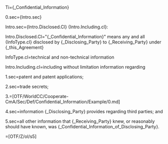 Ti={_Confidential_Information}

0.sec={Intro.sec}

Intro.sec={Intro.Disclosed.Cl} {Intro.Including.cl}:

Intro.Disclosed.Cl="{_Confidential_Information}" means any and all {InfoType.cl} disclosed by {_Disclosing_Party} to {_Receiving_Party} under {_this_Agreement}

InfoType.cl=technical and non-technical information

Intro.Including.cl=including without limitation information regarding

1.sec=patent and patent applications;

2.sec=trade secrets;

3.=[OTF/WorldCC/Cooperate-CmA/Sec/Def/Confidential_Information/Example/0.md]

4.sec=information {_Disclosing_Party} provides regarding third parties; and

5.sec=all other information that {_Receiving_Party} knew, or reasonably should have known, was {_Confidential_Information_of_Disclosing_Party}.

=[OTF/Z/ol/s5]
